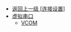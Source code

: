- [返回上一级 [连接设置]](zh-CN/EdgeLinkStudio/工程管理/工程配置/连接设置/)
- [虚拟串口](zh-CN/EdgeLinkStudio/工程管理/工程配置/连接设置/虚拟串口/)
  - [VCOM](zh-CN/EdgeLinkStudio/工程管理/工程配置/连接设置/虚拟串口/VCOM.md)
